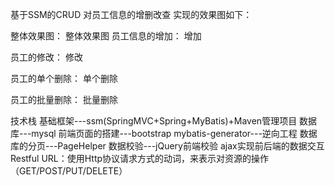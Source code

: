 基于SSM的CRUD
对员工信息的增删改查 实现的效果图如下：

整体效果图： 整体效果图
员工信息的增加：
增加

员工的修改：
修改

员工的单个删除：
单个删除

员工的批量删除：
批量删除

技术栈
基础框架---ssm(SpringMVC+Spring+MyBatis)+Maven管理项目
数据库---mysql
前端页面的搭建---bootstrap
mybatis-generator---逆向工程
数据库的分页---PageHelper
数据校验---jQuery前端校验
ajax实现前后端的数据交互
Restful URL：使用Http协议请求方式的动词，来表示对资源的操作（GET/POST/PUT/DELETE）